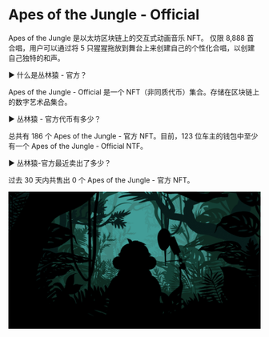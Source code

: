 # Apes of the Jungle - Official

Apes of the Jungle 是以太坊区块链上的交互式动画音乐 NFT。 仅限 8,888 首合唱，用户可以通过将 5 只猩猩拖放到舞台上来创建自己的个性化合唱，以创建自己独特的和声。

▶ 什么是丛林猿 - 官方？

Apes of the Jungle - Official 是一个 NFT（非同质代币）集合。存储在区块链上的数字艺术品集合。

▶ 丛林猿 - 官方代币有多少？

总共有 186 个 Apes of the Jungle - 官方 NFT。目前，123 位车主的钱包中至少有一个 Apes of the Jungle - Official NTF。

▶ 丛林猿-官方最近卖出了多少？

过去 30 天内共售出 0 个 Apes of the Jungle - 官方 NFT。

![unnamed](unnamed.png)




